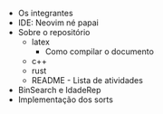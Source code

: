 - Os integrantes
- IDE: Neovim né papai
- Sobre o repositório
  - latex
    - Como compilar o documento
  - c++
  - rust
  - README - Lista de atividades
- BinSearch e IdadeRep
- Implementação dos sorts
